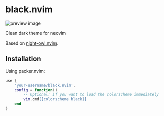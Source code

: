 # black.nvim


![preview image](./preview.png)

Clean dark theme for neovim

Based on [night-owl.nvim](https://github.com/Julpikar/night-owl.nvim).

## Installation

Using packer.nvim:

```lua
use {
    'your-username/black.nvim',
    config = function()
        -- Optional: if you want to load the colorscheme immediately
        vim.cmd[[colorscheme black]]
    end
}
```


